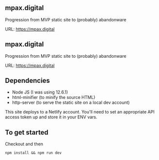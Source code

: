 
mpax.digital
------------

Progression from MVP static site to (probably) abandonware

URL: https://mpax.digital

mpax.digital
------------

Progression from MVP static site to (probably) abandonware

URL: https://mpax.digital

Dependencies
------------

- Node JS (I was using 12.6.1)
- html-minifier (to minify the source HTML)
- http-server (to serve the static site on a local dev account)

This site deploys to a Netlify account.  You'll need to set an appropriate API access token up and store it in your ENV vars.


To get started
--------------
Checkout and then 

    npm install && npm run dev

